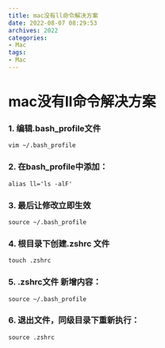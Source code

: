 ```yaml
---
title: mac没有ll命令解决方案
date: 2022-08-07 08:29:53
archives: 2022
categories:
- Mac
tags:
- Mac
---
```


# mac没有ll命令解决方案

### 1. 编辑.bash_profile文件


```
vim ~/.bash_profile
```

### 2. 在bash_profile中添加：

```
alias ll='ls -alF'
```

### 3. 最后让修改立即生效

```
source ~/.bash_profile
```

### 4. 根目录下创建.zshrc 文件

~~~
touch .zshrc
~~~

### 5. .zshrc文件 新增内容：

~~~
source ~/.bash_profile
~~~

### 6. 退出文件，同级目录下重新执行：

~~~
source .zshrc
~~~
